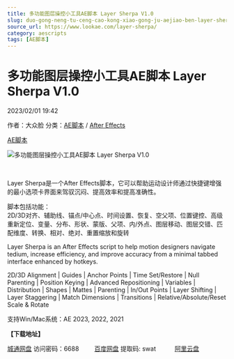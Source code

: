 ```yaml
---
title: 多功能图层操控小工具AE脚本 Layer Sherpa V1.0
slug: duo-gong-neng-tu-ceng-cao-kong-xiao-gong-ju-aejiao-ben-layer-sherpa-v1-0
source_url: https://www.lookae.com/layer-sherpa/
category: aescripts
tags: [AE脚本]
---
```

# 多功能图层操控小工具AE脚本 Layer Sherpa V1.0

2023/02/01 19:42

作者：大众脸
分类：[AE脚本](https://www.lookae.com/after-effects/aescripts/) / [After Effects](https://www.lookae.com/after-effects/)

[AE脚本](https://www.lookae.com/tag/ae%e8%84%9a%e6%9c%ac/)

![多功能图层操控小工具AE脚本 Layer Sherpa V1.0](https://www.lookae.com/wp-content/uploads/2023/02/Layer-Sherpa.jpg "多功能图层操控小工具AE脚本 Layer Sherpa V1.0-LookAE.com")

[﻿﻿﻿﻿﻿](https://cloud.video.taobao.com//play/u/705956171/p/1/e/6/t/1/395159252079.mp4)

Layer Sherpa是一个After Effects脚本，它可以帮助运动设计师通过快捷键增强的最小选项卡界面来驾驭沉闷、提高效率和提高准确性。

脚本包括功能：  
2D/3D对齐、辅助线、锚点/中心点、时间设置、恢复、空父项、位置键控、高级重新定位、变量、分布、形状、蒙版、父项、内/外点、图层移动、图层交错、匹配维度、转换、相对、绝对、重置缩放和旋转

Layer Sherpa is an After Effects script to help motion designers navigate tedium, increase efficiency, and improve accuracy from a minimal tabbed interface enhanced by hotkeys.

2D/3D Alignment | Guides | Anchor Points | Time Set/Restore | Null Parenting | Position Keying | Advanced Repositioning | Variables | Distribution | Shapes | Mattes | Parenting | In/Out Points | Layer Shifting | Layer Staggering | Match Dimensions | Transitions | Relative/Absolute/Reset Scale & Rotate

支持Win/Mac系统：AE 2023, 2022, 2021

**【下载地址】**

[城通网盘](https://url70.ctfile.com/f/2827370-801584428-23053c?p=4431) 访问密码：6688         [百度网盘](https://pan.baidu.com/s/10B0V9QmTiAjNQ9BZUBzmZg?pwd=swat) 提取码: swat           [阿里云盘](https://www.aliyundrive.com/s/7YYQhxNgEDS)
